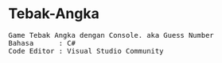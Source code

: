 # Tebak-Angka
<pre>
Game Tebak Angka dengan Console. aka Guess Number
Bahasa      : C#
Code Editor : Visual Studio Community
</pre>
